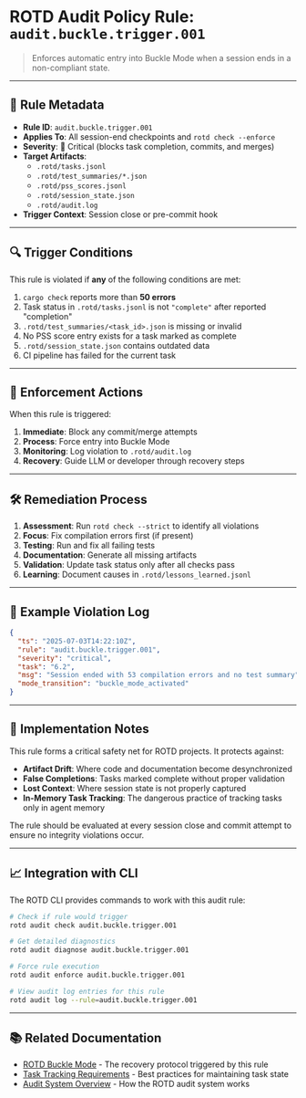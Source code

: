 # ROTD Audit Policy Rule: `audit.buckle.trigger.001`

> Enforces automatic entry into Buckle Mode when a session ends in a non-compliant state.

---

## 🧾 Rule Metadata

- **Rule ID**: `audit.buckle.trigger.001`
- **Applies To**: All session-end checkpoints and `rotd check --enforce`
- **Severity**: 🛑 Critical (blocks task completion, commits, and merges)
- **Target Artifacts**:
  - `.rotd/tasks.jsonl`
  - `.rotd/test_summaries/*.json`
  - `.rotd/pss_scores.jsonl`
  - `.rotd/session_state.json`
  - `.rotd/audit.log`
- **Trigger Context**: Session close or pre-commit hook

---

## 🔍 Trigger Conditions

This rule is violated if **any** of the following conditions are met:

1. `cargo check` reports more than **50 errors**
2. Task status in `.rotd/tasks.jsonl` is not `"complete"` after reported "completion"
3. `.rotd/test_summaries/<task_id>.json` is missing or invalid
4. No PSS score entry exists for a task marked as complete
5. `.rotd/session_state.json` contains outdated data
6. CI pipeline has failed for the current task

---

## 🚫 Enforcement Actions

When this rule is triggered:

1. **Immediate**: Block any commit/merge attempts
2. **Process**: Force entry into Buckle Mode
3. **Monitoring**: Log violation to `.rotd/audit.log`
4. **Recovery**: Guide LLM or developer through recovery steps

---

## 🛠️ Remediation Process

1. **Assessment**: Run `rotd check --strict` to identify all violations
2. **Focus**: Fix compilation errors first (if present)
3. **Testing**: Run and fix all failing tests
4. **Documentation**: Generate all missing artifacts
5. **Validation**: Update task status only after all checks pass
6. **Learning**: Document causes in `.rotd/lessons_learned.jsonl`

---

## 📝 Example Violation Log

```json
{
  "ts": "2025-07-03T14:22:10Z",
  "rule": "audit.buckle.trigger.001",
  "severity": "critical",
  "task": "6.2",
  "msg": "Session ended with 53 compilation errors and no test summary",
  "mode_transition": "buckle_mode_activated"
}
```

---

## 🧪 Implementation Notes

This rule forms a critical safety net for ROTD projects. It protects against:

- **Artifact Drift**: Where code and documentation become desynchronized
- **False Completions**: Tasks marked complete without proper validation
- **Lost Context**: Where session state is not properly captured
- **In-Memory Task Tracking**: The dangerous practice of tracking tasks only in agent memory

The rule should be evaluated at every session close and commit attempt to ensure no integrity violations occur.

---

## 📈 Integration with CLI

The ROTD CLI provides commands to work with this audit rule:

```bash
# Check if rule would trigger
rotd audit check audit.buckle.trigger.001

# Get detailed diagnostics
rotd audit diagnose audit.buckle.trigger.001

# Force rule execution
rotd audit enforce audit.buckle.trigger.001

# View audit log entries for this rule
rotd audit log --rule=audit.buckle.trigger.001
```

---

## 📚 Related Documentation

- [ROTD Buckle Mode](../recovery/BUCKLE_MODE.md) - The recovery protocol triggered by this rule
- [Task Tracking Requirements](../workflows/TASK_TRACKING.md) - Best practices for maintaining task state
- [Audit System Overview](../audit/OVERVIEW.md) - How the ROTD audit system works